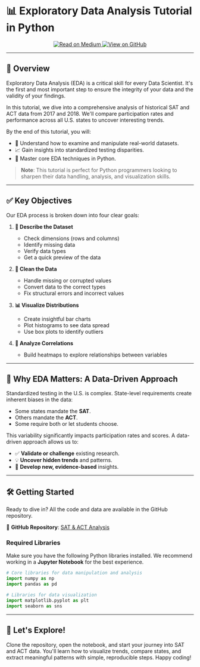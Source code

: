 # 📊 Exploratory Data Analysis Tutorial in Python

<p align="center">
  <a href="https://medium.com/data-science/exploratory-data-analysis-tutorial-in-python-15602b417445" target="_blank">
    <img src="https://img.shields.io/badge/Read%20on-Medium-black?style=for-the-badge&logo=medium" alt="Read on Medium">
  </a>
  <a href="https://github.com/cbratkovics/sat_act_analysis" target="_blank">
    <img src="https://img.shields.io/badge/View%20on-GitHub-lightgrey?style=for-the-badge&logo=github" alt="View on GitHub">
  </a>
</p>

-----

## 🚀 Overview

Exploratory Data Analysis (EDA) is a critical skill for every Data Scientist. It's the first and most important step to ensure the integrity of your data and the validity of your findings.

In this tutorial, we dive into a comprehensive analysis of historical SAT and ACT data from 2017 and 2018. We'll compare participation rates and performance across all U.S. states to uncover interesting trends.

By the end of this tutorial, you will:

  - 🧠 Understand how to examine and manipulate real-world datasets.
  - 📈 Gain insights into standardized testing disparities.
  - 🐍 Master core EDA techniques in Python.

> **Note**: This tutorial is perfect for Python programmers looking to sharpen their data handling, analysis, and visualization skills.

-----

## ✅ Key Objectives

Our EDA process is broken down into four clear goals:

1.  **📄 Describe the Dataset**

      - Check dimensions (rows and columns)
      - Identify missing data
      - Verify data types
      - Get a quick preview of the data

2.  **🧹 Clean the Data**

      - Handle missing or corrupted values
      - Convert data to the correct types
      - Fix structural errors and incorrect values

3.  **📊 Visualize Distributions**

      - Create insightful bar charts
      - Plot histograms to see data spread
      - Use box plots to identify outliers

4.  **🔗 Analyze Correlations**

      - Build heatmaps to explore relationships between variables

-----

## 🤔 Why EDA Matters: A Data-Driven Approach

Standardized testing in the U.S. is complex. State-level requirements create inherent biases in the data:

  - Some states mandate the **SAT**.
  - Others mandate the **ACT**.
  - Some require both or let students choose.

This variability significantly impacts participation rates and scores. A data-driven approach allows us to:

  - ✅ **Validate or challenge** existing research.
  - 💡 **Uncover hidden trends** and patterns.
  - 🔬 **Develop new, evidence-based** insights.

-----

## 🛠️ Getting Started

Ready to dive in? All the code and data are available in the GitHub repository.

🔗 **GitHub Repository**: [SAT & ACT Analysis](https://github.com/cbratkovics/sat_act_analysis)

### Required Libraries

Make sure you have the following Python libraries installed. We recommend working in a **Jupyter Notebook** for the best experience.

```python
# Core libraries for data manipulation and analysis
import numpy as np
import pandas as pd

# Libraries for data visualization
import matplotlib.pyplot as plt
import seaborn as sns
```

-----

## 🎉 Let's Explore\!

Clone the repository, open the notebook, and start your journey into SAT and ACT data. You'll learn how to visualize trends, compare states, and extract meaningful patterns with simple, reproducible steps. Happy coding\!
